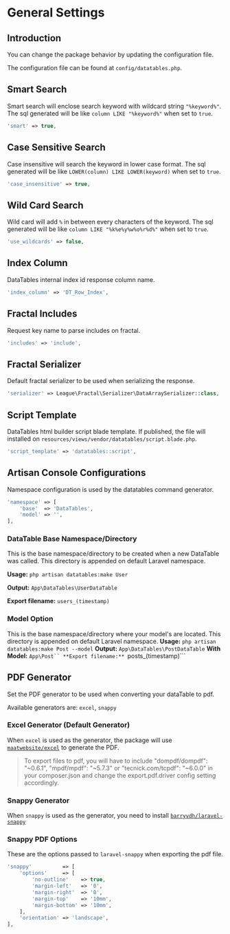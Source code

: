 # General Settings

## Introduction
You can change the package behavior by updating the configuration file.

The configuration file can be found at `config/datatables.php`.

<a name="smart-search"></a>
## Smart Search
Smart search will enclose search keyword with wildcard string `"%keyword%"`.
The sql generated will be like `column LIKE "%keyword%"` when set to `true`.

```php
'smart' => true,
```

<a name="case-sensitivity"></a>
## Case Sensitive Search
Case insensitive will search the keyword in lower case format.
The sql generated will be like `LOWER(column) LIKE LOWER(keyword)` when set to `true`.

```php
'case_insensitive' => true,
```

<a name="wild-card"></a>
## Wild Card Search
Wild card will add `%` in between every characters of the keyword.
The sql generated will be like `column LIKE "%k%e%y%w%o%r%d%"` when set to `true`.

```php
'use_wildcards' => false,
```

<a name="index-column"></a>
## Index Column
DataTables internal index id response column name.

```php
'index_column' => 'DT_Row_Index',
```

<a name="fractal-includes"></a>
## Fractal Includes
Request key name to parse includes on fractal.

```php
'includes' => 'include',
```

<a name="fractal-serializer"></a>
## Fractal Serializer
Default fractal serializer to be used when serializing the response.

```php
'serializer' => League\Fractal\Serializer\DataArraySerializer::class,
```
<a name="script-template"></a>
## Script Template
DataTables html builder script blade template.
If published, the file will installed on `resources/views/vendor/datatables/script.blade.php`.

```php
'script_template' => 'datatables::script',
```

<a name="console"></a>
## Artisan Console Configurations
Namespace configuration is used by the datatables command generator.

```php
'namespace' => [
    'base'  => 'DataTables',
    'model' => '',
],
```

### DataTable Base Namespace/Directory
This is the base namespace/directory to be created when a new DataTable was called.
This directory is appended on default Laravel namespace.

**Usage:**
```php artisan datatables:make User```

**Output:**
```App\DataTables\UserDataTable```

**Export filename:** ```users_(timestamp)```

### Model Option
This is the base namespace/directory where your model's are located.
This directory is appended on default Laravel namespace.
**Usage:** ```php artisan datatables:make Post --model```
**Output:** ```App\DataTables\PostDataTable```
**With Model:** ```App\Post``
**Export filename:** ```posts_(timestamp)```

<a name="generator"></a>
## PDF Generator
Set the PDF generator to be used when converting your dataTable to pdf.

Available generators are: `excel`, `snappy`

### Excel Generator (Default Generator)
When `excel` is used as the generator, the package will use [`maatwebsite/excel`](http://www.maatwebsite.nl/laravel-excel/docs) to generate the PDF.

> To export files to pdf, you will have to include "dompdf/dompdf": "~0.6.1", "mpdf/mpdf": "~5.7.3" or "tecnick.com/tcpdf": "~6.0.0" in your composer.json and change the export.pdf.driver config setting accordingly.

### Snappy Generator
When `snappy` is used as the generator, you need to install [`barryvdh/laravel-snappy`](https://github.com/barryvdh/laravel-snappy)

### Snappy PDF Options
These are the options passed to `laravel-snappy` when exporting the pdf file.

```php
'snappy'          => [
    'options'     => [
        'no-outline'    => true,
        'margin-left'   => '0',
        'margin-right'  => '0',
        'margin-top'    => '10mm',
        'margin-bottom' => '10mm',
    ],
    'orientation' => 'landscape',
],
```

